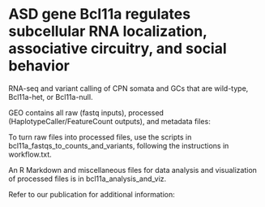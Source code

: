 # ASD gene Bcl11a regulates subcellular RNA localization, associative circuitry, and social behavior
RNA-seq and variant calling of CPN somata and GCs that are wild-type, Bcl11a-het, or Bcl11a-null.

GEO contains all raw (fastq inputs), processed (HaplotypeCaller/FeatureCount outputs), and metadata files: 

To turn raw files into processed files, use the scripts in bcl11a_fastqs_to_counts_and_variants, following the instructions in workflow.txt. 

An R Markdown and miscellaneous files for data analysis and visualization of processed files is in bcl11a_analysis_and_viz. 

Refer to our publication for additional information: 
